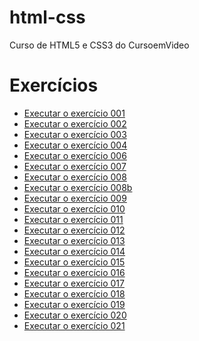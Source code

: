 # html-css
 Curso de HTML5 e CSS3 do CursoemVideo

<h1>Exercícios</h1>
<ul>
    <li><a href="https://leonardoclerton.github.io/html-css/exercicios/ex001/">Executar o exercício 001</a></li>
    <li><a href="https://leonardoclerton.github.io/html-css/exercicios/ex002/">Executar o exercício 002</a></li>
    <li><a href="https://leonardoclerton.github.io/html-css/exercicios/ex003/">Executar o exercício 003</a></li>
    <li><a href="https://leonardoclerton.github.io/html-css/exercicios/ex004/">Executar o exercício 004</a></li>
    <li><a href="https://leonardoclerton.github.io/html-css/exercicios/ex005/">Executar o exercício 006</a></li>
    <li><a href="https://leonardoclerton.github.io/html-css/exercicios/ex006/">Executar o exercício 007</a></li>
    <li><a href="https://leonardoclerton.github.io/html-css/exercicios/ex008/">Executar o exercício 008</a></li>
    <li><a href="https://leonardoclerton.github.io/html-css/exercicios/ex008b/">Executar o exercício 008b</a></li>
    <li><a href="https://leonardoclerton.github.io/html-css/exercicios/ex009/">Executar o exercício 009</a></li>
    <li><a href="https://leonardoclerton.github.io/html-css/exercicios/ex010/">Executar o exercício 010</a></li>
    <li><a href="https://leonardoclerton.github.io/html-css/exercicios/ex011/">Executar o exercício 011</a></li>
    <li><a href="https://leonardoclerton.github.io/html-css/exercicios/ex012/">Executar o exercício 012</a></li>
    <li><a href="https://leonardoclerton.github.io/html-css/exercicios/ex013/">Executar o exercício 013</a></li>
    <li><a href="https://leonardoclerton.github.io/html-css/exercicios/ex014/">Executar o exercício 014</a></li>
    <li><a href="https://leonardoclerton.github.io/html-css/exercicios/ex015/index.html">Executar o exercício 015</a></li>
    <li><a href="https://leonardoclerton.github.io/html-css/exercicios/ex016/index.html">Executar o exercício 016</a></li>
    <li><a href="https://leonardoclerton.github.io/html-css/exercicios/ex017/index.html">Executar o exercício 017</a></li>
    <li><a href="https://leonardoclerton.github.io/html-css/exercicios/ex018/index.html">Executar o exercício 018</a></li>
    <li><a href="https://leonardoclerton.github.io/html-css/exercicios/ex019/index.html">Executar o exercício 019</a></li>
    <li><a href="https://leonardoclerton.github.io/html-css/exercicios/ex020/index.html">Executar o exercício 020</a></li>
    <li><a href="https://leonardoclerton.github.io/html-css/exercicios/ex021/index.html">Executar o exercício 021</a></li>
</ul>